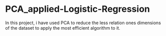 # PCA_applied-Logistic-Regression
In this project, i have used PCA to reduce the less relation ones dimensions of the dataset to apply the most efficient algorithm to it.
